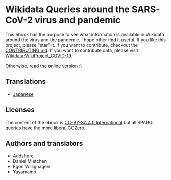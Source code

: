 # Wikidata Queries around the SARS-CoV-2 virus and pandemic

This ebook has the purpose to see what information is available in Wikidata
around the virus and the pandemic. I hope other find it useful.
If you like this project, please "star" it. If you want to contribute,
checkout the [CONTRIBUTING.md](CONTRIBUTING.md). If you want to contribute
data, please visit [Wikidata:WikiProject_COVID-19](https://www.wikidata.org/wiki/Wikidata:WikiProject_COVID-19).

Otherwise, read the [online version](https://egonw.github.io/SARS-CoV-2-Queries/) :)

## Translations

* [Japanese](https://egonw.github.io/SARS-CoV-2-Queries/ja/)

## Licenses

The content of the ebook is [CC-BY-SA 4.0 International](CCBYSA.md) but all SPARQL queries
have the more liberal [CCZero](CC0.md).

## Authors and translators

* Addshore
* Daniel Mietchen
* Egon Willighagen
* Yayamamo
